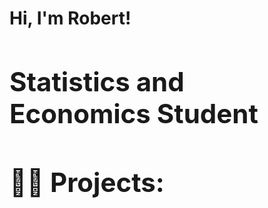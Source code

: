 <h1>Hi, I'm Robert! <br/><a <h1>

<h2> Statistics and Economics Student</h2>

<h2>👨‍💻 Projects:</h2>
